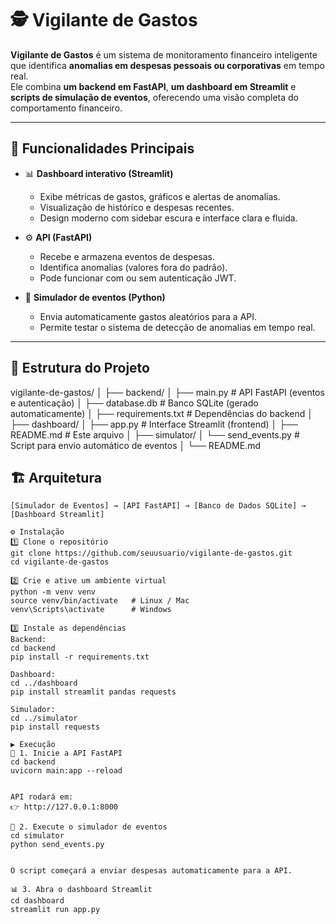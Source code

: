 # 🕵️ Vigilante de Gastos

**Vigilante de Gastos** é um sistema de monitoramento financeiro inteligente que identifica **anomalias em despesas pessoais ou corporativas** em tempo real.  
Ele combina **um backend em FastAPI**, **um dashboard em Streamlit** e **scripts de simulação de eventos**, oferecendo uma visão completa do comportamento financeiro.

---

## 🚀 Funcionalidades Principais

- 📊 **Dashboard interativo (Streamlit)**

  - Exibe métricas de gastos, gráficos e alertas de anomalias.
  - Visualização de histórico e despesas recentes.
  - Design moderno com sidebar escura e interface clara e fluida.

- ⚙️ **API (FastAPI)**

  - Recebe e armazena eventos de despesas.
  - Identifica anomalias (valores fora do padrão).
  - Pode funcionar com ou sem autenticação JWT.

- 🤖 **Simulador de eventos (Python)**
  - Envia automaticamente gastos aleatórios para a API.
  - Permite testar o sistema de detecção de anomalias em tempo real.

---

## 🧩 Estrutura do Projeto

vigilante-de-gastos/
│
├── backend/
│ ├── main.py # API FastAPI (eventos e autenticação)
│ ├── database.db # Banco SQLite (gerado automaticamente)
│ ├── requirements.txt # Dependências do backend
│
├── dashboard/
│ ├── app.py # Interface Streamlit (frontend)
│ ├── README.md # Este arquivo
│
├── simulator/
│ └── send_events.py # Script para envio automático de eventos
│
└── README.md

## 🏗️ Arquitetura

```text
[Simulador de Eventos] → [API FastAPI] → [Banco de Dados SQLite] → [Dashboard Streamlit]

⚙️ Instalação
1️⃣ Clone o repositório
git clone https://github.com/seuusuario/vigilante-de-gastos.git
cd vigilante-de-gastos

2️⃣ Crie e ative um ambiente virtual
python -m venv venv
source venv/bin/activate   # Linux / Mac
venv\Scripts\activate      # Windows

3️⃣ Instale as dependências
Backend:
cd backend
pip install -r requirements.txt

Dashboard:
cd ../dashboard
pip install streamlit pandas requests

Simulador:
cd ../simulator
pip install requests

▶️ Execução
🧠 1. Inicie a API FastAPI
cd backend
uvicorn main:app --reload


API rodará em:
👉 http://127.0.0.1:8000

💸 2. Execute o simulador de eventos
cd simulator
python send_events.py


O script começará a enviar despesas automaticamente para a API.

📊 3. Abra o dashboard Streamlit
cd dashboard
streamlit run app.py
```
